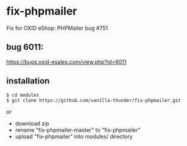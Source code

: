 # fix-phpmailer
Fix for OXID eShop: PHPMailer bug #751

## bug 6011:
https://bugs.oxid-esales.com/view.php?id=6011

## installation
    $ cd modules
    $ git clone https://github.com/vanilla-thunder/fix-phpmailer.git
or
 * download zip  
 * rename "fix-phpmailer-master" to "fix-phpmailer"  
 * upload "fix-phpmailer" into modules/ directory
